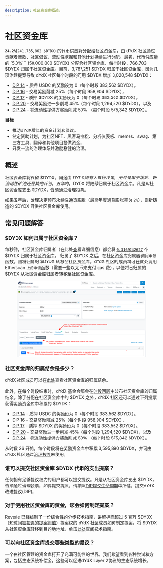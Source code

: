 ```yaml
---
description: 社区资金库概述。
---
```


# 社区资金库

**`24.2%`**(`241,735,862 $DYDX`) 的代币供应将分配给社区资金库，由 dYdX 社区通过贡献者赠款、社区倡议、流动性挖掘和其他计划持续进行分配。最初，代币供应量的 `5.0%``` ([50,000,000 $DYDX](https://docs.dydx.community/dydx-governance/start-here/dydx-allocations)) 分配给社区资金库，每个时段，766,703 $DYDX 归属于社区资金库。目前，3,787,251 $DYDX 归属于社区资金库，因为几项治理提案导致 dYdX 社区每个时段的可用 $DYDX 增加 3,020,548 $DYDX：

* [DIP 14](https://dydx.community/dashboard/proposal/7) - 质押 USDC 的奖励设为 0（每个时段 383,562 $DYDX）。
* [DIP 16](https://dydx.community/dashboard/proposal/8) - 交易奖励削减 25%（每个时段 958,904 $DYDX），
* [DIP 17](https://dydx.community/dashboard/proposal/9) - 质押 $DYDX 的奖励设为 0（每个时段 383,562 $DYDX）。
* [DIP 20](https://dydx.community/dashboard/proposal/11) - 交易奖励进一步削减 45%（每个时段 1,294,520 $DYDX），以及
* [DIP 24](https://github.com/dydxfoundation/dip/blob/master/content/dips/DIP-24.md) - 将流动性提供方奖励削减 50% （每个时段 575,342 $DYDX）。



**目标**

* 推动dYdX增长的资金计划和倡议。
* 制定资助计划，为社区NFT、黑客马拉松、分析仪表板、memes、swag、第三方工具、翻译和其他项目提供资金。
* 开发一流的治理体系并激励稳健的治理。

## 概述

社区资金库将保留 $DYDX，用途由 $DYDX 持有人自行决定，无论是用于拨款、新流动性矿池还是其他计划。五年内，$DYDX 将陆续归属于社区资金库。凡是从社区资金库支出 $DYDX，皆须通过治理投票。

如果五年后，治理决定颁布永续性通货膨胀（最高年度通货膨胀率为 `2%`），则新铸造的 $DYDX 可供社区资金库使用。

## 常见问题解答

### $DYDX 如何归属于社区资金库？

每秒钟，社区资金库归属者（在此处[查](https://docs.dydx.community/dydx-governance/resources/technical-overview#governance-architecture-overview)看详细信息）都会将 [`0.3169242627`](tel:03169242627) 个 $DYDX 归属于社区资金库。 归属了 $DYDX 之后，在社区资金库归属器调用`申领`函数，则将归属的 $DYDX 转移至社区资金库。dYdX 社区的成员均可在此处调用 Etherscan `上的申领`函数（需要一些以太币来支付 gas 费），以便将已归属的 $DYDX 从社区资金库归属者[转移](https://etherscan.io/address/0x08a90Fe0741B7DeF03fB290cc7B273F1855767D8#writeContract)至社区资金库。

<figure><img src="../.gitbook/assets/claim-function-CT-vester.png" alt=""><figcaption></figcaption></figure>

### 社区资金库的归属结余是多少？

dYdX 社区成员可以在[此处](https://dydx.shippooor.xyz/)查看社区资金库的归属结余。 \
\
此外，在每个时段结束时，dYdX 基金会都会在[时段回顾](https://dydx.foundation/blog)中公布社区资金库的归属结余。除了分配在社区资金库中的 $DYDX 之外，dYdX 社区还可以通过下列投票获得奖励资金库中积累的 $DYDX：

* [DIP 14](https://dydx.community/dashboard/proposal/7) - 质押 USDC 的奖励设为 0（每个时段 383,562 $DYDX）。
* [DIP 16](https://dydx.community/dashboard/proposal/8) - 交易奖励削减 25%（每个时段 958,904 $DYDX），
* [DIP 17](https://dydx.community/dashboard/proposal/9) - 质押 $DYDX 的奖励设为 0（每个时段 383,562 $DYDX）。
* [DIP 20](https://dydx.community/dashboard/proposal/11) - 交易奖励进一步削减 45%（每个时段 1,294,520 $DYDX），以及
* [DIP 24](https://github.com/dydxfoundation/dip/blob/master/content/dips/DIP-24.md) - 将流动性提供方奖励削减 50% （每个时段 575,342 $DYDX）。

从时段 26 开始，每个时段将在奖励资金库中积累 3,595,890 $DYDX，并可由 dYdX 社区通过[治理投票](https://docs.dydx.community/dydx-governance/voting-and-governance/governance-parameters)来使用。

### 谁可以提交社区资金库 $DYDX 代币的支出提案？

任何拥有足够提议权力的用户都可以提交提议。凡是从社区资金库支出 $DYDX，皆须通过治理投票。如要提交提议，请按照[DIP提议生命周期](../voting-and-governance/dip-proposal-lifecycle.md)中所述，提交dYdX改进提议(DIP)。

### 对于使用社区资金库的资金，您会如何制定提案？

Reverie 已经编制了一份综合性的分步技术指南，讲解拥有超过 5 百万 $DYDX（[短时间锁投票](https://docs.dydx.community/dydx-governance/voting-and-governance/governance-process#short-timelock-executor)[的提案阈值](https://docs.dydx.community/dydx-governance/voting-and-governance/governance-parameters#timelock-parameters)）提案权的 dYdX 社区成员如何制定提案，将 $DYDX 从社区资金库转移到目的地地址。单击[此处](https://app.gitbook.com/o/-MeNgGQU0ucT2xo4s8-T/s/-MeNfSkgj48hU0q8Zbjn/\~/changes/EyisuFjLIyJ7K9RzaTfJ/technical-guide-on-building-a-dydx-community-treasury-spending-proposal)查阅技术指南。

### 可以向社区资金库提交哪些类型的提议？

一个由社区管理的资金库打开了充满可能性的世界。我们希望看到各种尝试和方案，包括生态系统补偿金，这些可以促进dYdX Layer 2协议的生态系统增长。
